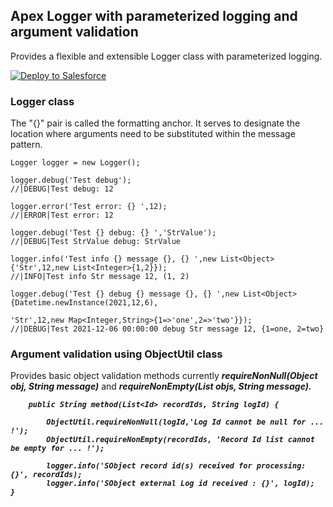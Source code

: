 ## Apex Logger with parameterized logging and argument validation

Provides a flexible and extensible Logger class with parameterized logging.

<a href="https://login.salesforce.com/packaging/installPackage.apexp?p0=04t7Q000000YxnZQAS">
<img alt="Deploy to Salesforce"
src="https://raw.githubusercontent.com/afawcett/githubsfdeploy/master/deploy.png">
</a>

### Logger class
The "{}" pair is called the formatting anchor. It serves to designate the 
location where arguments need to be substituted within the message pattern.
```Apex
Logger logger = new Logger();

logger.debug('Test debug');
//|DEBUG|Test debug: 12

logger.error('Test error: {} ',12);
//|ERROR|Test error: 12

logger.debug('Test {} debug: {} ','StrValue');
//|DEBUG|Test StrValue debug: StrValue

logger.info('Test info {} message {}, {} ',new List<Object>{'Str',12,new List<Integer>{1,2}});
//|INFO|Test info Str message 12, (1, 2)

logger.debug('Test {} debug {} message {}, {} ',new List<Object>{Datetime.newInstance(2021,12,6),
                                                            'Str',12,new Map<Integer,String>{1=>'one',2=>'two'}});
//|DEBUG|Test 2021-12-06 00:00:00 debug Str message 12, {1=one, 2=two}
```
### Argument validation using ObjectUtil class
Provides basic object validation methods currently ***requireNonNull(Object obj, String message)*** and ***requireNonEmpty(List<Object> objs, String message)***.

```Apex
    public String method(List<Id> recordIds, String logId) {
    
        ObjectUtil.requireNonNull(logId,'Log Id cannot be null for ... !');
        ObjectUtil.requireNonEmpty(recordIds, 'Record Id list cannot be empty for ... !');
    
        logger.info('SObject record id(s) received for processing: {}', recordIds);
        logger.info('SObject external Log id received : {}', logId);
}

```